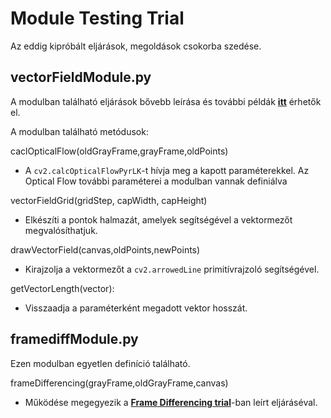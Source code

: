 # Module Testing Trial

Az eddig kipróbált eljárások, megoldások csokorba szedése.


## vectorFieldModule.py

A modulban található eljárások bővebb leírása és további példák [**itt**](../Lucas-Kanade) érhetők el.

A modulban található metódusok:

caclOpticalFlow(oldGrayFrame,grayFrame,oldPoints)
- A `cv2.calcOpticalFlowPyrLK`-t hívja meg a kapott paraméterekkel. Az Optical Flow további paraméterei a modulban vannak definiálva

vectorFieldGrid(gridStep, capWidth, capHeight)
- Elkészíti a pontok halmazát, amelyek segítségével a vektormezőt megvalósíthatjuk.
    
drawVectorField(canvas,oldPoints,newPoints)
- Kirajzolja a vektormezőt a `cv2.arrowedLine` primitívrajzoló segítségével.

getVectorLength(vector):
- Visszaadja a paraméterként megadott vektor hosszát.


## framediffModule.py

Ezen modulban egyetlen definíció található.

frameDifferencing(grayFrame,oldGrayFrame,canvas)
- Működése megegyezik a [**Frame Differencing trial**](../FrameDifferencing)-ban leírt eljáráséval.
